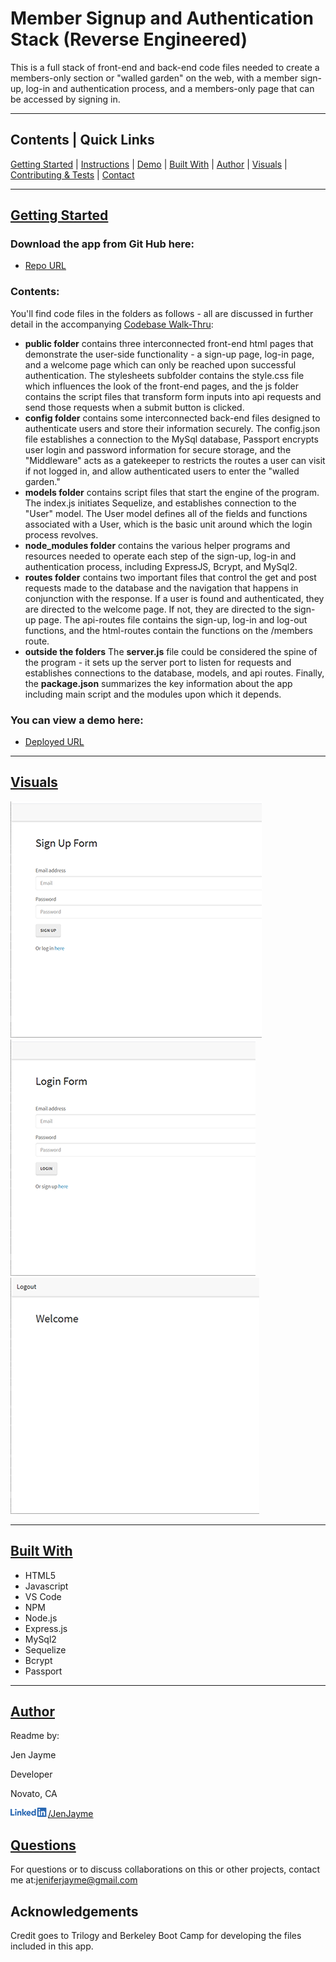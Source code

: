 # Member Signup and Authentication Stack (Reverse Engineered)

This is a full stack of front-end and back-end code files needed to create a members-only section or "walled garden" on the web, with a member sign-up, log-in and authentication process, and a members-only page that can be accessed by signing in.

<hr>

## Contents | Quick Links
[Getting Started](#start)     |     [Instructions](#instruct)     |     [Demo](#demo)     |     [Built With](#built)     |     [Author](#author)     |     [Visuals](#visuals)     |     [Contributing & Tests](Contributing.md)     |     [Contact](#contact)

<hr>

## [Getting Started](#start)

### Download the app from Git Hub here:
* [Repo URL](https://github.com/jenjayme/reverse-engineering/)

### Contents: 
You'll find code files in the folders as follows - all are discussed in further detail in the accompanying [Codebase Walk-Thru](https://docs.google.com/document/d/1n8hUl6anVpC5m00Ur7OSvRvjdlVCfPpqq4iuVsIY-nc/edit?usp=sharing): 
* **public folder** contains three interconnected front-end html pages that demonstrate the user-side functionality - a sign-up page, log-in page, and a welcome page which can only be reached upon successful authentication.  The stylesheets subfolder contains the style.css file which influences the look of the front-end pages, and the js folder contains the script files that transform form inputs into api requests and send those requests when a submit button is clicked.    
* **config folder** contains some interconnected back-end files designed to authenticate users and store their information securely.  The config.json file  establishes a connection to the MySql database, Passport encrypts user login and password information for secure storage, and the "Middleware" acts as a gatekeeper to restricts the routes a user can visit if not logged in, and allow authenticated users to enter the "walled garden."
* **models folder** contains script files that start the engine of the program.  The index.js initiates Sequelize, and establishes connection to the "User" model.  The User model defines all of the fields and functions associated with a User, which is the basic unit around which the login process revolves.
* **node_modules folder** contains the various helper programs and resources needed to operate each step of the sign-up, log-in and authentication process, including ExpressJS, Bcrypt, and MySql2.  
* **routes folder** contains two important files that control the get and post requests made to the database and the navigation that happens in conjunction with the response.  If a user is found and authenticated, they are directed to the welcome page. If not, they are directed to the sign-up page. The api-routes file contains the sign-up, log-in and log-out functions, and the html-routes contain the functions on the /members route.
* **outside the folders** The **server.js** file could be considered the spine of the program - it sets up the server port to listen for requests and establishes connections to the database, models, and api routes.  Finally, the **package.json** summarizes the key information about the app including main script and the modules upon which it depends.


### You can view a demo here: 
* [Deployed URL](https://jenjayme.github.io/reverse-engineering/#demo)

<hr>

## [Visuals](#visuals)

![Screenshot 1](public/img/screenshot.png)
![Screenshot 2](public/img/screenshot2.png)
![Screenshot 3](public/img/screenshot3.png)

<hr>

## [Built With](#built)
* HTML5
* Javascript
* VS Code
* NPM
* Node.js
* Express.js
* MySql2
* Sequelize
* Bcrypt
* Passport

<hr>

## [Author](#author)
Readme by:

Jen Jayme

Developer

Novato, CA

![LinkedIn](public/img/Li-logo.png)[/JenJayme](https://www.linkedin.com/in/jenjayme)

## [Questions](#contact)
For questions or to discuss collaborations on this or other projects, contact me at:jeniferjayme@gmail.com

## Acknowledgements
Credit goes to Trilogy and Berkeley Boot Camp for developing the files included in this app.